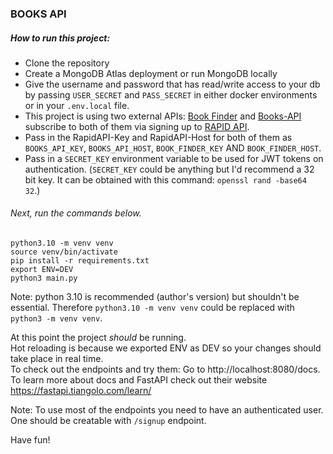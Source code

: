 ### BOOKS API

##### How to run this project:

- Clone the repository
- Create a MongoDB Atlas deployment or run MongoDB locally
- Give the username and password that has read/write access to your db by passing `USER_SECRET` and `PASS_SECRET` in either docker environments or in your `.env.local` file.
- This project is using two external APIs: [Book Finder](https://rapidapi.com/dfskGT/api/book-finder1/) and [Books-API](https://rapidapi.com/akshithp111/api/books-api7) subscribe to both of them via signing up to [RAPID API](https://rapidapi.com/hub).
- Pass in the RapidAPI-Key and RapidAPI-Host for both of them as `BOOKS_API_KEY`, `BOOKS_API_HOST`, `BOOK_FINDER_KEY` AND `BOOK_FINDER_HOST`.
- Pass in a `SECRET_KEY` environment variable to be used for JWT tokens on authentication. (`SECRET_KEY` could be anything but I'd recommend a 32 bit key. It can be obtained with this command: `openssl rand -base64 32`.)

###### Next, run the commands below.

```
python3.10 -m venv venv
source venv/bin/activate
pip install -r requirements.txt
export ENV=DEV
python3 main.py
```

Note: python 3.10 is recommended (author's version) but shouldn't be essential. Therefore `python3.10 -m venv venv` could be replaced with `python3 -m venv venv`.

At this point the project _should_ be running.  
Hot reloading is because we exported ENV as DEV so your changes should take place in real time.  
To check out the endpoints and try them: Go to http://localhost:8080/docs.  
To learn more about docs and FastAPI check out their website https://fastapi.tiangolo.com/learn/

Note: To use most of the endpoints you need to have an authenticated user. One should be creatable with `/signup` endpoint.

Have fun!
